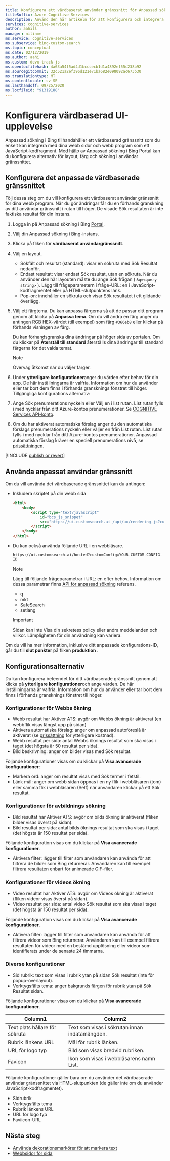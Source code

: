 ```yaml
---
title: Konfigurera ett värdbaserat användar gränssnitt för Anpassad sökning i Bing | Microsoft Docs
titleSuffix: Azure Cognitive Services
description: Använd den här artikeln för att konfigurera och integrera ett värdbaserad gränssnitt för Anpassad sökning i Bing.
services: cognitive-services
author: aahill
manager: nitinme
ms.service: cognitive-services
ms.subservice: bing-custom-search
ms.topic: conceptual
ms.date: 02/12/2019
ms.author: aahi
ms.custom: devx-track-js
ms.openlocfilehash: 4a63a54f5ad4d1bcccecb1d1a4892ef55c238b92
ms.sourcegitcommit: 32c521a2ef396d121e71ba682e098092ac673b30
ms.translationtype: MT
ms.contentlocale: sv-SE
ms.lasthandoff: 09/25/2020
ms.locfileid: "91319188"
---
```

# <a name="configure-your-hosted-ui-experience"></a>Konfigurera värdbaserad UI-upplevelse

Anpassad sökning i Bing tillhandahåller ett värdbaserad gränssnitt som du enkelt kan integrera med dina webb sidor och webb program som ett JavaScript-kodfragment. Med hjälp av Anpassad sökning i Bing Portal kan du konfigurera alternativ för layout, färg och sökning i användar gränssnittet.



## <a name="configure-the-custom-hosted-ui"></a>Konfigurera det anpassade värdbaserade gränssnittet

Följ dessa steg om du vill konfigurera ett värdbaserat användar gränssnitt för dina webb program. När du gör ändringar får du en förhands granskning av ditt användar gränssnitt i rutan till höger. De visade Sök resultaten är inte faktiska resultat för din instans.

1. Logga in på Anpassad sökning i Bing [Portal](https://customsearch.ai).  
  
2. Välj din Anpassad sökning i Bing-instans.

3. Klicka på fliken för **värdbaserat användargränssnitt**.  
  
4. Välj en layout.

    - Sökfält och resultat (standard): visar en sökruta med Sök Resultat nedanför.
    - Endast resultat: visar endast Sök resultat, utan en sökruta. När du använder den här layouten måste du ange Sök frågan ( `&q=<query string>` ). Lägg till frågeparametern i fråge-URL: en i JavaScript-kodfragmentet eller på HTML-slutpunktens länk.
    - Pop-on: innehåller en sökruta och visar Sök resultatet i ett glidande överlägg.

5. Välj ett färgtema. Du kan anpassa färgerna så att de passar ditt program genom att klicka på **Anpassa tema**. Om du vill ändra en färg anger du antingen RGB HEX-värdet (till exempel) som färg `#366eb8` eller klickar på förhands visningen av färg.

   Du kan förhandsgranska dina ändringar på höger sida av portalen. Om du klickar på **Återställ till standard** återställs dina ändringar till standard färgerna för det valda temat.

   > [!NOTE]
   > Överväg åtkomst när du väljer färger.

6. Under **ytterligare konfigurationer**anger du värden efter behov för din app. De här inställningarna är valfria. Information om hur du använder eller tar bort dem finns i förhands gransknings fönstret till höger. Tillgängliga konfigurations alternativ:  

7. Ange Sök prenumerations nyckeln eller Välj en i list rutan. List rutan fylls i med nycklar från ditt Azure-kontos prenumerationer. Se [COGNITIVE Services API-konto](https://docs.microsoft.com/azure/cognitive-services/cognitive-services-apis-create-account).  

8. Om du har aktiverat automatiska förslag anger du den automatiska förslags prenumerations nyckeln eller väljer en från List rutan. List rutan fylls i med nycklar från ditt Azure-kontos prenumerationer. Anpassad automatiska förslag kräver en speciell prenumerations nivå, se [prissättningen](https://azure.microsoft.com/pricing/details/cognitive-services/bing-custom-search/).

[!INCLUDE [publish or revert](./includes/publish-revert.md)]

## <a name="consume-custom-ui"></a>Använda anpassat användar gränssnitt

Om du vill använda det värdbaserade gränssnittet kan du antingen: 

- Inkludera skriptet på din webb sida  
  
  ```html
  <html>
      <body>
          <script type="text/javascript" 
              id="bcs_js_snippet"
              src="https://ui.customsearch.ai /api/ux/rendering-js?customConfig=<YOUR-CUSTOM-CONFIG-ID>&market=en-US&safeSearch=Moderate&version=latest&q=">
          </script>
      </body>    
  </html>
  ```

- Du kan också använda följande URL i en webbläsare.   
  
  `https://ui.customsearch.ai/hosted?customConfig=YOUR-CUSTOM-CONFIG-ID`  
  
  > [!NOTE]
  > Lägg till följande frågeparametrar i URL: en efter behov. Information om dessa parametrar finns [API för anpassad sökning](https://docs.microsoft.com/rest/api/cognitiveservices-bingsearch/bing-custom-search-api-v7-reference#query-parameters) referens.
  >
  > - q
  > - mkt
  > - SafeSearch
  > - setlang

  > [!IMPORTANT]
  > Sidan kan inte Visa din sekretess policy eller andra meddelanden och villkor. Lämpligheten för din användning kan variera.  

Om du vill ha mer information, inklusive ditt anpassade konfigurations-ID, går du till **slut punkter** på fliken **produktion** .

## <a name="configuration-options"></a>Konfigurationsalternativ

Du kan konfigurera beteendet för ditt värdbaserade gränssnitt genom att klicka på **ytterligare konfigurationer**och ange värden. De här inställningarna är valfria. Information om hur du använder eller tar bort dem finns i förhands gransknings fönstret till höger. 

### <a name="web-search-configurations"></a>Konfigurationer för Webbs ökning

- Webb resultat har Aktiver ATS: avgör om Webbs ökning är aktiverat (en webbflik visas längst upp på sidan)
- Aktivera automatiska förslag: anger om anpassad autoföreslå är aktiverat (se [prissättning](https://azure.microsoft.com/pricing/details/cognitive-services/bing-custom-search/) för ytterligare kostnad).
- Webb resultat per sida: antal Webbs öknings resultat som ska visas i taget (det högsta är 50 resultat per sida).
- Bild beskrivning: anger om bilder visas med Sök resultat.

Följande konfigurationer visas om du klickar på **Visa avancerade konfigurationer**:

- Markera ord: anger om resultat visas med Sök termer i fetstil.
- Länk mål: anger om webb sidan öppnas i en ny flik i webbläsaren (tom) eller samma flik i webbläsaren (Self) när användaren klickar på ett Sök resultat.

### <a name="image-search-configurations"></a>Konfigurationer för avbildnings sökning

- Bild resultat har Aktiver ATS: avgör om bilds ökning är aktiverat (fliken bilder visas överst på sidan).
- Bild resultat per sida: antal bilds öknings resultat som ska visas i taget (det högsta är 150 resultat per sida).

Följande konfiguration visas om du klickar på **Visa avancerade konfigurationer**.  
  
- Aktivera filter: lägger till filter som användaren kan använda för att filtrera de bilder som Bing returnerar. Användaren kan till exempel filtrera resultaten enbart för animerade GIF-filer.

### <a name="video-search-configurations"></a>Konfigurationer för videos ökning

- Video resultat har Aktiver ATS: avgör om Videos ökning är aktiverat (fliken videor visas överst på sidan).
- Video resultat per sida: antal video Sök resultat som ska visas i taget (det högsta är 150 resultat per sida).

Följande konfiguration visas om du klickar på **Visa avancerade konfigurationer**.  
  
- Aktivera filter: lägger till filter som användaren kan använda för att filtrera videor som Bing returnerar. Användaren kan till exempel filtrera resultaten för videor med en bestämd upplösning eller videor som identifierats under de senaste 24 timmarna.

### <a name="miscellaneous-configurations"></a>Diverse konfigurationer

- Sid rubrik: text som visas i rubrik ytan på sidan Sök resultat (inte för popup-överlayout).
- Verktygsfälts tema: anger bakgrunds färgen för rubrik ytan på Sök Resultat sidan.

Följande konfigurationer visas om du klickar på **Visa avancerade konfigurationer**.  

|Column1  |Column2  |
|---------|---------|
|Text plats hållare för sökruta   | Text som visas i sökrutan innan indatamängden.        |
|Rubrik länkens URL    |Mål för rubrik länken.         |
|URL för logo typ     | Bild som visas bredvid rubriken.         |
|Favicon    | Ikon som visas i webbläsarens namn List.          |

Följande konfigurationer gäller bara om du använder det värdbaserade användar gränssnittet via HTML-slutpunkten (de gäller inte om du använder JavaScript-kodfragmentet).

- Sidrubrik
- Verktygsfälts tema
- Rubrik länkens URL
- URL för logo typ
- Faviicon-URL  

## <a name="next-steps"></a>Nästa steg

- [Använda dekorationsmarkörer för att markera text](../bing-web-search/hit-highlighting.md)
- [Webbsidor för sida](./page-webpages.md)
